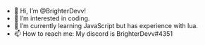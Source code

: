 - 👋 Hi, I’m @BrighterDevv!
- 👀 I’m interested in coding.
- 🌱 I’m currently learning JavaScript but has experience with lua.
- 📫 How to reach me: My discord is BrighterDevv#4351

<!---
BrighterDevv/BrighterDevv is a ✨ special ✨ repository because its `README.md` (this file) appears on your GitHub profile.
You can click the Preview link to take a look at your changes.
--->

